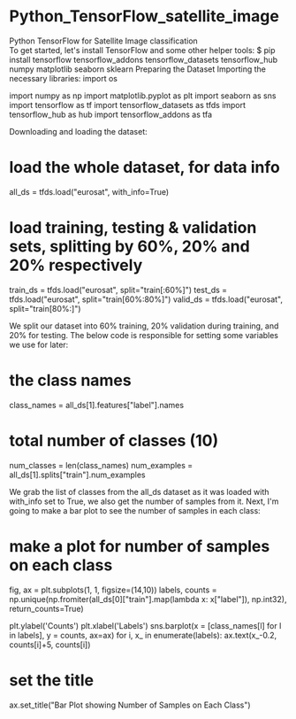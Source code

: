 # Python_TensorFlow_satellite_image
Python TensorFlow for Satellite Image classification  
To get started, let's install TensorFlow and some other helper tools:
$ pip install tensorflow tensorflow_addons tensorflow_datasets tensorflow_hub numpy matplotlib seaborn sklearn
Preparing the Dataset
Importing the necessary libraries:
import os

import numpy as np
import matplotlib.pyplot as plt
import seaborn as sns
import tensorflow as tf
import tensorflow_datasets as tfds
import tensorflow_hub as hub
import tensorflow_addons as tfa

Downloading and loading the dataset:

# load the whole dataset, for data info

all_ds   = tfds.load("eurosat", with_info=True)

# load training, testing & validation sets, splitting by 60%, 20% and 20% respectively

train_ds = tfds.load("eurosat", split="train[:60%]")
test_ds  = tfds.load("eurosat", split="train[60%:80%]")
valid_ds = tfds.load("eurosat", split="train[80%:]")

We split our dataset into 60% training, 20% validation during training, and 20% for testing. The below code is responsible for setting some variables we use for later:

# the class names

class_names = all_ds[1].features["label"].names

# total number of classes (10)

num_classes = len(class_names)
num_examples = all_ds[1].splits["train"].num_examples

We grab the list of classes from the all_ds dataset as it was loaded with with_info set to True, we also get the number of samples from it.
Next, I'm going to make a bar plot to see the number of samples in each class:

# make a plot for number of samples on each class

fig, ax = plt.subplots(1, 1, figsize=(14,10))
labels, counts = np.unique(np.fromiter(all_ds[0]["train"].map(lambda x: x["label"]), np.int32), 
                       return_counts=True)

plt.ylabel('Counts')
plt.xlabel('Labels')
sns.barplot(x = [class_names[l] for l in labels], y = counts, ax=ax) 
for i, x_ in enumerate(labels):
  ax.text(x_-0.2, counts[i]+5, counts[i])
  
# set the title

ax.set_title("Bar Plot showing Number of Samples on Each Class")
